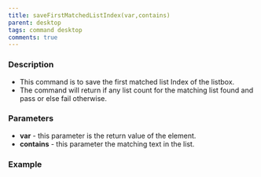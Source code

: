 ```yaml
---
title: saveFirstMatchedListIndex(var,contains)
parent: desktop
tags: command desktop
comments: true
---
```


### Description

- This command is to save the first matched list Index of the listbox.
- The command will return if any list count for the matching list found and pass or else fail otherwise.

### Parameters

- **var** - this parameter is the return value of the element.
- **contains** - this parameter the matching text in the list.

### Example
